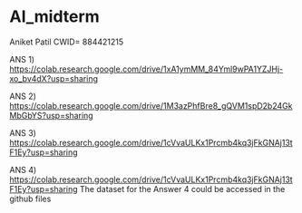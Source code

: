 # AI_midterm
Aniket Patil
CWID= 884421215

ANS 1) https://colab.research.google.com/drive/1xA1ymMM_84Yml9wPA1YZJHj-xo_bv4dX?usp=sharing

ANS 2) https://colab.research.google.com/drive/1M3azPhfBre8_gQVM1spD2b24GkMbGbYS?usp=sharing

ANS 3) https://colab.research.google.com/drive/1cVvaULKx1Prcmb4kq3jFkGNAj13tF1Ey?usp=sharing

ANS 4) https://colab.research.google.com/drive/1cVvaULKx1Prcmb4kq3jFkGNAj13tF1Ey?usp=sharing
The dataset for the Answer 4 could be accessed in the github files
